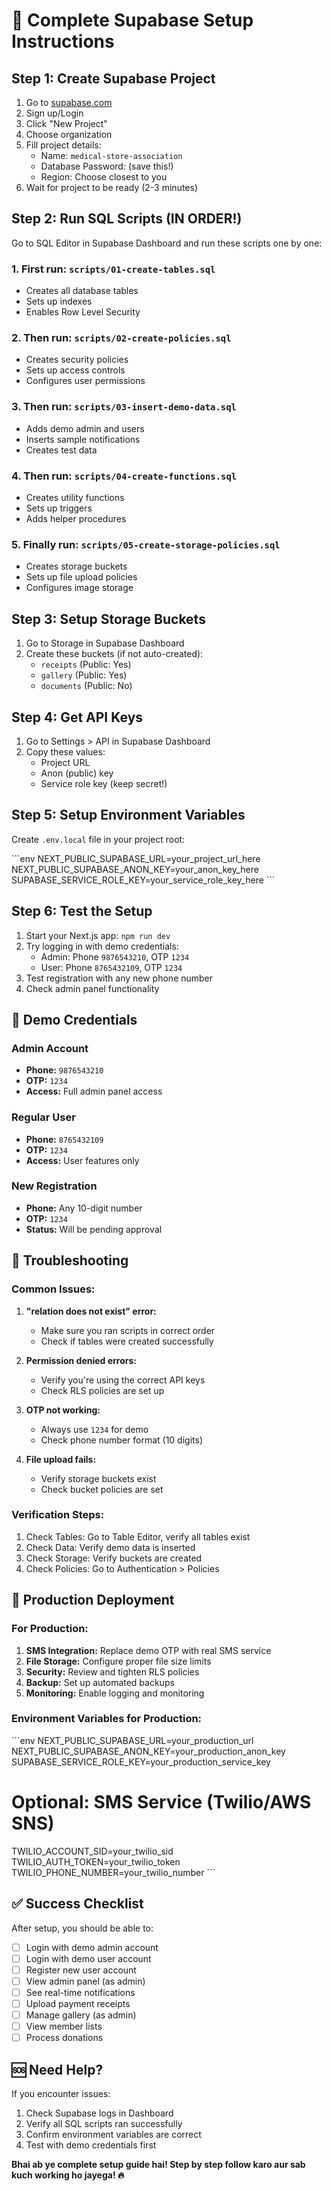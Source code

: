 # 🚀 Complete Supabase Setup Instructions

## Step 1: Create Supabase Project
1. Go to [supabase.com](https://supabase.com)
2. Sign up/Login
3. Click "New Project"
4. Choose organization
5. Fill project details:
   - Name: `medical-store-association`
   - Database Password: (save this!)
   - Region: Choose closest to you
6. Wait for project to be ready (2-3 minutes)

## Step 2: Run SQL Scripts (IN ORDER!)
Go to SQL Editor in Supabase Dashboard and run these scripts one by one:

### 1. First run: `scripts/01-create-tables.sql`
- Creates all database tables
- Sets up indexes
- Enables Row Level Security

### 2. Then run: `scripts/02-create-policies.sql`
- Creates security policies
- Sets up access controls
- Configures user permissions

### 3. Then run: `scripts/03-insert-demo-data.sql`
- Adds demo admin and users
- Inserts sample notifications
- Creates test data

### 4. Then run: `scripts/04-create-functions.sql`
- Creates utility functions
- Sets up triggers
- Adds helper procedures

### 5. Finally run: `scripts/05-create-storage-policies.sql`
- Creates storage buckets
- Sets up file upload policies
- Configures image storage

## Step 3: Setup Storage Buckets
1. Go to Storage in Supabase Dashboard
2. Create these buckets (if not auto-created):
   - `receipts` (Public: Yes)
   - `gallery` (Public: Yes)  
   - `documents` (Public: No)

## Step 4: Get API Keys
1. Go to Settings > API in Supabase Dashboard
2. Copy these values:
   - Project URL
   - Anon (public) key
   - Service role key (keep secret!)

## Step 5: Setup Environment Variables
Create `.env.local` file in your project root:

\`\`\`env
NEXT_PUBLIC_SUPABASE_URL=your_project_url_here
NEXT_PUBLIC_SUPABASE_ANON_KEY=your_anon_key_here
SUPABASE_SERVICE_ROLE_KEY=your_service_role_key_here
\`\`\`

## Step 6: Test the Setup
1. Start your Next.js app: `npm run dev`
2. Try logging in with demo credentials:
   - Admin: Phone `9876543210`, OTP `1234`
   - User: Phone `8765432109`, OTP `1234`
3. Test registration with any new phone number
4. Check admin panel functionality

## 🎯 Demo Credentials

### Admin Account
- **Phone:** `9876543210`
- **OTP:** `1234`
- **Access:** Full admin panel access

### Regular User
- **Phone:** `8765432109`  
- **OTP:** `1234`
- **Access:** User features only

### New Registration
- **Phone:** Any 10-digit number
- **OTP:** `1234`
- **Status:** Will be pending approval

## 🔧 Troubleshooting

### Common Issues:

1. **"relation does not exist" error:**
   - Make sure you ran scripts in correct order
   - Check if tables were created successfully

2. **Permission denied errors:**
   - Verify you're using the correct API keys
   - Check RLS policies are set up

3. **OTP not working:**
   - Always use `1234` for demo
   - Check phone number format (10 digits)

4. **File upload fails:**
   - Verify storage buckets exist
   - Check bucket policies are set

### Verification Steps:
1. Check Tables: Go to Table Editor, verify all tables exist
2. Check Data: Verify demo data is inserted
3. Check Storage: Verify buckets are created
4. Check Policies: Go to Authentication > Policies

## 🚀 Production Deployment

### For Production:
1. **SMS Integration:** Replace demo OTP with real SMS service
2. **File Storage:** Configure proper file size limits
3. **Security:** Review and tighten RLS policies
4. **Backup:** Set up automated backups
5. **Monitoring:** Enable logging and monitoring

### Environment Variables for Production:
\`\`\`env
NEXT_PUBLIC_SUPABASE_URL=your_production_url
NEXT_PUBLIC_SUPABASE_ANON_KEY=your_production_anon_key
SUPABASE_SERVICE_ROLE_KEY=your_production_service_key

# Optional: SMS Service (Twilio/AWS SNS)
TWILIO_ACCOUNT_SID=your_twilio_sid
TWILIO_AUTH_TOKEN=your_twilio_token
TWILIO_PHONE_NUMBER=your_twilio_number
\`\`\`

## ✅ Success Checklist

After setup, you should be able to:
- [ ] Login with demo admin account
- [ ] Login with demo user account  
- [ ] Register new user account
- [ ] View admin panel (as admin)
- [ ] See real-time notifications
- [ ] Upload payment receipts
- [ ] Manage gallery (as admin)
- [ ] View member lists
- [ ] Process donations

## 🆘 Need Help?

If you encounter issues:
1. Check Supabase logs in Dashboard
2. Verify all SQL scripts ran successfully
3. Confirm environment variables are correct
4. Test with demo credentials first

**Bhai ab ye complete setup guide hai! Step by step follow karo aur sab kuch working ho jayega! 🔥**

